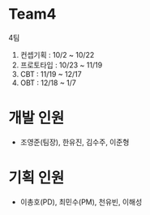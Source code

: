 # Team4
 4팀
1. 컨셉기획 : 10/2 ~ 10/22
2. 프로토타입 : 10/23 ~ 11/19
3. CBT : 11/19 ~ 12/17
4. OBT : 12/18 ~ 1/7

# 개발 인원
- 조영준(팀장), 한유진, 김수주, 이준형

# 기획 인원
- 이총호(PD), 최민수(PM), 천유빈,  이해성
